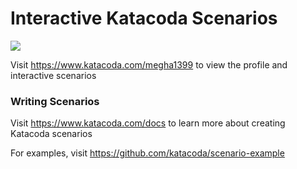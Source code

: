 # Interactive Katacoda Scenarios

[![](http://shields.katacoda.com/katacoda/megha1399/count.svg)](https://www.katacoda.com/megha1399 "Get your profile on Katacoda.com")

Visit https://www.katacoda.com/megha1399 to view the profile and interactive scenarios

### Writing Scenarios
Visit https://www.katacoda.com/docs to learn more about creating Katacoda scenarios

For examples, visit https://github.com/katacoda/scenario-example
